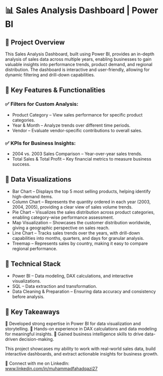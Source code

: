 # 📊 Sales Analysis Dashboard | Power BI
## 🔹 Project Overview
This Sales Analysis Dashboard, built using Power BI, provides an in-depth analysis of sales data across multiple years, enabling businesses to gain valuable insights into performance trends, product demand, and regional distribution. The dashboard is interactive and user-friendly, allowing for dynamic filtering and drill-down capabilities.

## 🔹 Key Features & Functionalities

### ✅ Filters for Custom Analysis:
  - Product Category – View sales performance for specific product categories.
  - Year & Month – Analyze trends over different time periods.
  - Vendor – Evaluate vendor-specific contributions to overall sales.

### ✅ KPIs for Business Insights:
  - 2004 vs. 2003 Sales Comparison – Year-over-year sales trends.
  - Total Sales & Total Profit – Key financial metrics to measure business success.

## 🔹 Data Visualizations
  - Bar Chart – Displays the top 5 most selling products, helping identify high-demand items.
  - Column Chart – Represents the quantity ordered in each year (2003, 2004, 2005), providing a clear view of sales volume trends.
  - Pie Chart – Visualizes the sales distribution across product categories, enabling category-wise performance assessment.
  - Map Visualization – Showcases the customer distribution worldwide, giving a geographic perspective on sales reach.
  - Line Chart – Tracks sales trends over the years, with drill-down capabilities into months, quarters, and days for granular analysis.
  - Treemap – Represents sales by country, making it easy to compare regional performance.

## 🔹 Technical Stack
  - Power BI – Data modeling, DAX calculations, and interactive visualizations.
  - SQL – Data extraction and transformation.
  - Data Cleaning & Preparation – Ensuring data accuracy and consistency before analysis.

## 🔹 Key Takeaways
  🚀 Developed strong expertise in Power BI for data visualization and storytelling.
  🚀 Hands-on experience in DAX calculations and data modeling for meaningful insights.
  🚀 Gained business intelligence skills to drive data-driven decision-making.

This project showcases my ability to work with real-world sales data, build interactive dashboards, and extract actionable insights for business growth.

🔗 Connect with me on LinkedIn: www.linkedin.com/in/muhammadfahadqazi27

